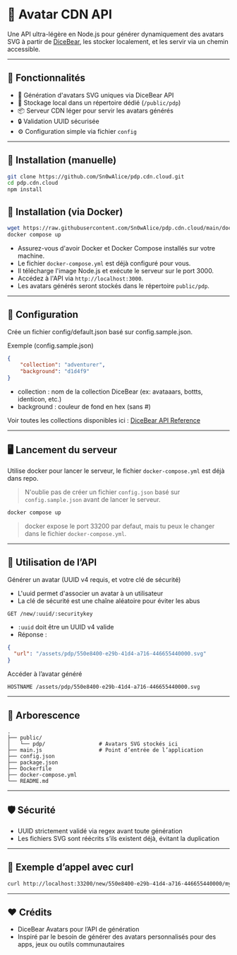 # 🎲 Avatar CDN API

Une API ultra-légère en Node.js pour générer dynamiquement des avatars SVG à partir de [DiceBear](https://www.dicebear.com/), les stocker localement, et les servir via un chemin accessible.

---

## 🚀 Fonctionnalités

- 🎨 Génération d'avatars SVG uniques via DiceBear API
- 💾 Stockage local dans un répertoire dédié (`/public/pdp`)
- 📦 Serveur CDN léger pour servir les avatars générés
- 🔒 Validation UUID sécurisée
- ⚙️ Configuration simple via fichier `config`

---

## 🔧 Installation (manuelle)

```bash
git clone https://github.com/Sn0wAlice/pdp.cdn.cloud.git
cd pdp.cdn.cloud
npm install
```

## 🔧 Installation (via Docker)

```bash
wget https://raw.githubusercontent.com/Sn0wAlice/pdp.cdn.cloud/main/docker-compose.yml
docker compose up
```
- Assurez-vous d'avoir Docker et Docker Compose installés sur votre machine.
- Le fichier `docker-compose.yml` est déjà configuré pour vous.
- Il télécharge l'image Node.js et exécute le serveur sur le port 3000.
- Accédez à l'API via `http://localhost:3000`.
- Les avatars générés seront stockés dans le répertoire `public/pdp`.

---

## 📁 Configuration

Crée un fichier config/default.json basé sur config.sample.json.

Exemple (config.sample.json)

```json
{
    "collection": "adventurer",
    "background": "d1d4f9"
}
```

- collection : nom de la collection DiceBear (ex: avataaars, bottts, identicon, etc.)
- background : couleur de fond en hex (sans #)

Voir toutes les collections disponibles ici : [DiceBear API Reference](https://www.dicebear.com)

---

## 🖥️ Lancement du serveur

Utilise docker pour lancer le serveur, le fichier `docker-compose.yml` est déjà dans repo.

> N'oublie pas de créer un fichier `config.json` basé sur `config.sample.json` avant de lancer le serveur.

```bash
docker compose up
```

> docker expose le port 33200 par defaut, mais tu peux le changer dans le fichier `docker-compose.yml`.

---

## 📡 Utilisation de l’API

Générer un avatar (UUID v4 requis, et votre clé de sécurité)
- L'uuid permet d'associer un avatar à un utilisateur
- La clé de sécurité est une chaîne aléatoire pour éviter les abus

```
GET /new/:uuid/:securitykey
```

- `:uuid` doit être un UUID v4 valide
- Réponse :
```json
{
  "url": "/assets/pdp/550e8400-e29b-41d4-a716-446655440000.svg"
}
```

Accéder à l’avatar généré

```
HOSTNAME /assets/pdp/550e8400-e29b-41d4-a716-446655440000.svg
```


---

## 📂 Arborescence

```
.
├── public/
│   └── pdp/                 # Avatars SVG stockés ici
├── main.js                  # Point d’entrée de l’application
├── config.json
├── package.json
├── Dockerfile
├── docker-compose.yml
└── README.md
```

---

## 🛡️ Sécurité
- UUID strictement validé via regex avant toute génération
- Les fichiers SVG sont réécrits s’ils existent déjà, évitant la duplication

---

## 🧪 Exemple d’appel avec curl

```bash
curl http://localhost:33200/new/550e8400-e29b-41d4-a716-446655440000/mysecretkey
```

---

## ❤️ Crédits
- DiceBear Avatars pour l’API de génération
- Inspiré par le besoin de générer des avatars personnalisés pour des apps, jeux ou outils communautaires